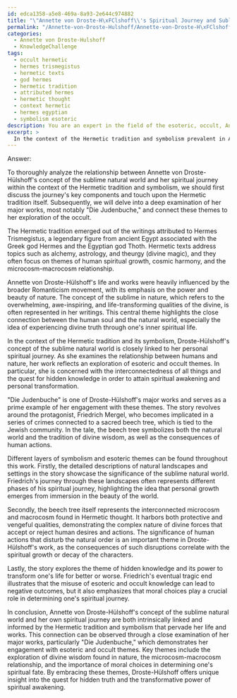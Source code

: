```yaml
---
id: edca1358-a5e8-469a-8a93-2e644c974882
title: "\"Annette von Droste-H\xFClshoff\\'s Spiritual Journey and Sublime Nature in Hermetic Context\""
permalink: "/Annette-von-Droste-Hulshoff/Annette-von-Droste-H\xFClshoffs-Spiritual-Journey-and-Sublime-Nature-in-Hermetic-Context/"
categories:
  - Annette von Droste-Hulshoff
  - KnowledgeChallenge
tags:
  - occult hermetic
  - hermes trismegistus
  - hermetic texts
  - god hermes
  - hermetic tradition
  - attributed hermes
  - hermetic thought
  - context hermetic
  - hermes egyptian
  - symbolism esoteric
description: You are an expert in the field of the esoteric, occult, Annette von Droste-Hulshoff and Education. You are a writer of tests, challenges, books and deep knowledge on Annette von Droste-Hulshoff for initiates and students to gain deep insights and understanding from. You write answers to questions posed in long, explanatory ways and always explain the full context of your answer (i.e., related concepts, formulas, examples, or history), as well as the step-by-step thinking process you take to answer the challenges. Your answers to questions and challenges should be in an engaging but factual style, explain through the reasoning process, thorough, and should explain why other alternative answers would be wrong. Summarize the key themes, ideas, and conclusions at the end.
excerpt: >
  In the context of the Hermetic tradition and symbolism prevalent in Annette von Droste-H\xFClshoff's life and works, examine the relationship between her concept of the sublime natural world and her own spiritual journey, while considering her major works, particularly \"Die Judenbuche.\" How does this relationship provide an insight into the esoteric and occult themes present in her body of work?
---
```

Answer:

To thoroughly analyze the relationship between Annette von Droste-Hülshoff's concept of the sublime natural world and her spiritual journey within the context of the Hermetic tradition and symbolism, we should first discuss the journey's key components and touch upon the Hermetic tradition itself. Subsequently, we will delve into a deep examination of her major works, most notably "Die Judenbuche," and connect these themes to her exploration of the occult.

The Hermetic tradition emerged out of the writings attributed to Hermes Trismegistus, a legendary figure from ancient Egypt associated with the Greek god Hermes and the Egyptian god Thoth. Hermetic texts address topics such as alchemy, astrology, and theurgy (divine magic), and they often focus on themes of human spiritual growth, cosmic harmony, and the microcosm-macrocosm relationship.

Annette von Droste-Hülshoff's life and works were heavily influenced by the broader Romanticism movement, with its emphasis on the power and beauty of nature. The concept of the sublime in nature, which refers to the overwhelming, awe-inspiring, and life-transforming qualities of the divine, is often represented in her writings. This central theme highlights the close connection between the human soul and the natural world, especially the idea of experiencing divine truth through one's inner spiritual life.

In the context of the Hermetic tradition and its symbolism, Droste-Hülshoff's concept of the sublime natural world is closely linked to her personal spiritual journey. As she examines the relationship between humans and nature, her work reflects an exploration of esoteric and occult themes. In particular, she is concerned with the interconnectedness of all things and the quest for hidden knowledge in order to attain spiritual awakening and personal transformation.

"Die Judenbuche" is one of Droste-Hülshoff's major works and serves as a prime example of her engagement with these themes. The story revolves around the protagonist, Friedrich Mergel, who becomes implicated in a series of crimes connected to a sacred beech tree, which is tied to the Jewish community. In the tale, the beech tree symbolizes both the natural world and the tradition of divine wisdom, as well as the consequences of human actions.

Different layers of symbolism and esoteric themes can be found throughout this work. Firstly, the detailed descriptions of natural landscapes and settings in the story showcase the significance of the sublime natural world. Friedrich's journey through these landscapes often represents different phases of his spiritual journey, highlighting the idea that personal growth emerges from immersion in the beauty of the world.

Secondly, the beech tree itself represents the interconnected microcosm and macrocosm found in Hermetic thought. It harbors both protective and vengeful qualities, demonstrating the complex nature of divine forces that accept or reject human desires and actions. The significance of human actions that disturb the natural order is an important theme in Droste-Hülshoff's work, as the consequences of such disruptions correlate with the spiritual growth or decay of the characters.

Lastly, the story explores the theme of hidden knowledge and its power to transform one's life for better or worse. Friedrich's eventual tragic end illustrates that the misuse of esoteric and occult knowledge can lead to negative outcomes, but it also emphasizes that moral choices play a crucial role in determining one's spiritual journey.

In conclusion, Annette von Droste-Hülshoff's concept of the sublime natural world and her own spiritual journey are both intrinsically linked and informed by the Hermetic tradition and symbolism that pervade her life and works. This connection can be observed through a close examination of her major works, particularly "Die Judenbuche," which demonstrates her engagement with esoteric and occult themes. Key themes include the exploration of divine wisdom found in nature, the microcosm-macrocosm relationship, and the importance of moral choices in determining one's spiritual fate. By embracing these themes, Droste-Hülshoff offers unique insight into the quest for hidden truth and the transformative power of spiritual awakening.
